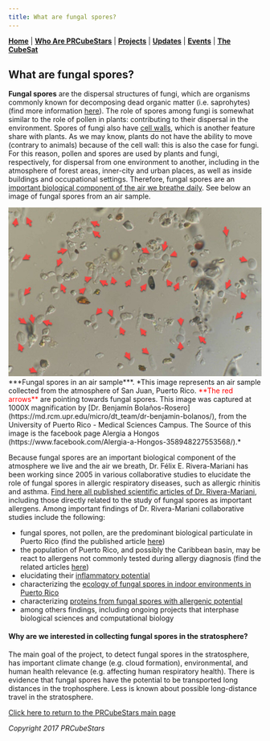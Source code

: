 ```yaml
---
title: What are fungal spores?
---  
```



[**Home**](https://friveramariani.github.io/PRCubeStars/) | [**Who Are PRCubeStars**](https://friveramariani.github.io/PRCubeStars/about) | [**Projects**](https://friveramariani.github.io/PRCubeStars/projects) | [**Updates**](https://friveramariani.github.io/PRCubeStars/updates) | [**Events**](https://friveramariani.github.io/PRCubeStars/images) | [**The CubeSat**](https://friveramariani.github.io/PRCubeStars/cubesat) 

## What are fungal spores?

**Fungal spores** are the dispersal structures of fungi, which are organisms commonly known for decomposing dead organic matter (i.e. saprohytes) (find more information [here](https://www.researchgate.net/publication/255823215_Allergenicity_of_airborne_basidiospores_and_ascospores_Need_for_further_studies)). The role of spores among fungi is somewhat similar to the role of pollen in plants: contributing to their dispersal in the environment. Spores of fungi also have [cell walls](https://en.wikipedia.org/wiki/Cell_wall), which is another feature share with plants. As we may know, plants do not have the ability to move (contrary to animals) because of the cell wall: this is also the case for fungi. For this reason, pollen and spores are used by plants and fungi, respectively, for dispersal from one environment to another, including in the atmosphere of forest areas, inner-city and urban places, as well as inside buildings and occupational settings. Therefore, fungal spores are an [important biological component of the air we breathe daily](https://www.researchgate.net/publication/226034160_Analysis_of_environmental_factors_and_their_effects_on_fungal_spores_in_the_atmosphere_of_a_tropical_urban_area_San_Juan_Puerto_Rico). See below an image of fungal spores from an air sample. 

<img src="Images/FungalSpores.jpg" alt="hi" class="inline"/>
***Fungal spores in an air sample***. *This image represents an air sample collected from the atmosphere of San Juan, Puerto Rico. <span style="color:red"> **The red arrows** </span> are pointing towards fungal spores. This image was captured at 1000X magnification by [Dr. Benjamín Bolaños-Rosero](https://md.rcm.upr.edu/micro/dt_team/dr-benjamin-bolanos/), from the University of Puerto Rico - Medical Sciences Campus. The Source of this image is the facebook page Alergia a Hongos (https://www.facebook.com/Alergia-a-Hongos-358948227553568/).*

Because fungal spores are an important biological component of the atmosphere we live and the air we breath, Dr. Félix E. Rivera-Mariani has been working since 2005 in various collaborative studies to elucidate the role of fungal spores in allergic respiratory diseases, such as allergic rhinitis and asthma. [Find here all published scientific articles of Dr. Rivera-Mariani](https://www.researchgate.net/profile/Felix_Rivera-Mariani/publications?sorting=newest&page=2), including those directly related to the study of fungal spores as important allergens. Among important findings of Dr. Rivera-Mariani collaborative studies include the following:

- fungal spores, not pollen, are the predominant biological particulate in Puerto Rico (find the published article [here](226034160_Analysis_of_environmental_factors_and_their_effects_on_fungal_spores_in_the_atmosphere_of_a_tropical_urban_area_San_Juan_Puerto_Rico))
- the population of Puerto Rico, and possibly the Caribbean basin, may be react to allergens not commonly tested during allergy diagnosis (find the related articles [here](https://www.researchgate.net/profile/Felix_Rivera-Mariani/publications?sorting=newest&page=2))
- elucidating their [inflammatory potential](https://www.researchgate.net/publication/259394381_Comparison_of_the_Interleukin-1-Inducing_Potency_of_Allergenic_Spores_from_Higher_Fungi_Basidiomycetes_in_a_Cryopreserved_Human_Whole_Blood_System)
- characterizing the [ecology of fungal spores in indoor environments in Puerto Rico](https://www.researchgate.net/publication/282348027_Mold_populations_and_dust_mite_allergen_concentrations_in_house_dust_samples_from_across_Puerto_Rico)
- characterizing [proteins from fungal spores with allergenic potential](https://www.researchgate.net/publication/312192282_Serological_Reactivity_and_Identification_of_IgE-Binding_Polypeptides_of_Ganoderma_applanatum_Crude_Spore_Cytoplasmic_Extract_in_Puerto_Rican_Subjects)
- among others findings, including ongoing projects that interphase biological sciences and computational biology

#### Why are we interested in collecting fungal spores in the stratosphere?
The main goal of the project, to detect fungal spores in the stratosphere, has important climate change (e.g. cloud formation), environmental, and human health relevance (e.g. affecting human respiratory health). There is evidence that fungal spores have the potential to be transported long distances in the trophosphere. Less is known about possible long-distance travel in the stratosphere. 

<script>
  (function(i,s,o,g,r,a,m){i['GoogleAnalyticsObject']=r;i[r]=i[r]||function(){
  (i[r].q=i[r].q||[]).push(arguments)},i[r].l=1*new Date();a=s.createElement(o),
  m=s.getElementsByTagName(o)[0];a.async=1;a.src=g;m.parentNode.insertBefore(a,m)
  })(window,document,'script','https://www.google-analytics.com/analytics.js','ga');

  ga('create', 'UA-103557590-2', 'auto');
  ga('send', 'pageview');

</script>

[Click here to return to the PRCubeStars main page](https://friveramariani.github.io/PRCubeStars/)

*Copyright 2017 PRCubeStars*

